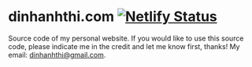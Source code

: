 # dinhanhthi.com [![Netlify Status](https://api.netlify.com/api/v1/badges/ace14869-1b28-471b-ad0f-5f1f7defa382/deploy-status)](https://app.netlify.com/sites/inspiring-goldstine-cfc130/deploys)

Source code of my personal website. If you would like to use this source code, please indicate me in the credit and let me know first, thanks! My email: dinhanhthi@gmail.com.
